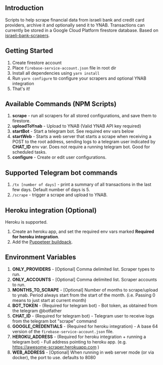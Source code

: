 ## Introduction

Scripts to help scrape financial data from israeli bank and credit card providers, archive it and optionally send it to
YNAB. Transactions can currently be stored in a Google Cloud Platform firestore database. Based
on [israeli-bank-scrapers](https://github.com/eshaham/israeli-bank-scrapers).

## Getting Started

1) Create firestore account
2) Place `firebase-service-account.json` file in root dir
3) Install all dependencies using `yarn install`
4) Run `yarn configure` to configure your scrapers and optional YNAB integration
5) That's it!

## Available Commands (NPM Scripts)
1) **scrape** - run all scrapers for all stored configurations, and save them to firestore.
2) **uploadToYnab** - Upload to YNAB (Valid YNAB API key required)
3) **startBot** - Start a telegram bot. See required env vars below
4) **startWeb** - Starts a web server that starts a scrape when receiving a POST to the root address, sending logs to a
   telegram user indicated by **CHAT_ID** env var. Does not require a running telegram bot. Good for scheduled tasks.
5) **configure** - Create or edit user configurations.

## Supported Telegram bot commands
1) `/tx [number of days]` - print a summary of all transactions in the last few days. Default number of days is 5.
2) `/scrape` - trigger a scrape and upload to YNAB.

## Heroku integration (Optional)

Heroku is supported.
1) Create an heroku app, and set the required env vars marked **Required for heroku integration**.
2) Add the [Puppeteer buildpack](https://github.com/jontewks/puppeteer-heroku-buildpack.git).

## Environment Variables

1) **ONLY_PROVIDERS** - [Optional] Comma delimited list. Scraper types to run.
2) **ONLY_ACCOUNTS** - [Optional] Comma delimited list. Scraper accounts to run.
3) **MONTHS_TO_SCRAPE** - [Optional]  Number of months to scrape/upload to ynab. Period always start from the start of
   the month. (i.e. Passing 0 means to just start at current month)
4) **BOT_TOKEN** - (Required for telegram bot) - Bot token, as obtained from the telegram @botfather
5) **CHAT_ID** - (Required for telegram bot) - Telegram user to receive logs from the telegram bot "scrape" command
6) **GOOGLE_CREDENTIALS** - (Required for heroku integration) - A base 64 version of the `firebase-service-account.json`
   file.
7) **HEROKU_ADDRESS** - (Required for heroku integration + running a telegram bot) - Full address pointing to heroku
   app. (e.g. https://awesome-scraper.herokuapp.com
   )
8) **WEB_ADDRESS** - [Optional] When running in web server mode (or via docker), the port to use. defaults to 8080
